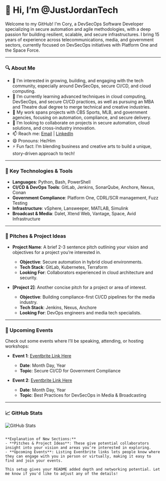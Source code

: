 # 👋 Hi, I’m @JustJordanTech

Welcome to my GitHub! I'm Cory, a DevSecOps Software Developer specializing in secure automation and agile methodologies, with a deep passion for building resilient, scalable, and secure infrastructures. I bring 15 years of experience across telecommunications, media, and government sectors, currently focused on DevSecOps initiatives with Platform One and the Space Force.

---

### 🔍 About Me

- 👀 I’m interested in growing, building, and engaging with the tech community, especially around DevSecOps, secure CI/CD, and cloud computing.
- 🌱 I’m currently learning advanced techniques in cloud computing, DevSecOps, and secure CI/CD practices, as well as pursuing an MBA and Theatre dual degree to merge technical and creative industries.
- 💼 My work spans projects with CBS Sports, MLB, and government agencies, focusing on automation, compliance, and secure delivery.
- 💞️ I’m looking to collaborate on projects in secure automation, cloud solutions, and cross-industry innovation.
- 📫 Reach me: [Email](mailto:justJordan@agisa.info) | [LinkedIn](https://www.linkedin.com/in/cjwsiii)
- 😄 Pronouns: He/Him
- ⚡ Fun fact: I’m blending business and creative arts to build a unique, story-driven approach to tech!

---

### 🚀 Key Technologies & Tools
- **Languages**: Python, Bash, PowerShell
- **CI/CD & DevOps Tools**: GitLab, Jenkins, SonarQube, Anchore, Nexus, Conan
- **Government Compliance**: Platform One, CDRL/SCR management, Fuzz Testing
- **Infrastructure**: vSphere, Lansweeper, MATLAB, Simulink
- **Broadcast & Media**: Dalet, Xtend Web, Vantage, Space, Avid Infrastructure

---

### 🎤 Pitches & Project Ideas

- **Project Name**: A brief 2-3 sentence pitch outlining your vision and objectives for a project you’re interested in.
  - **Objective**: Secure automation in hybrid cloud environments.
  - **Tech Stack**: GitLab, Kubernetes, Terraform
  - **Looking For**: Collaborators experienced in cloud architecture and security.

- **[Project 2]**: Another concise pitch for a project or area of interest.
  - **Objective**: Building compliance-first CI/CD pipelines for the media industry.
  - **Tech Stack**: Jenkins, Nexus, Anchore
  - **Looking For**: DevOps engineers and media tech specialists.

---

### 📅 Upcoming Events

Check out some events where I’ll be speaking, attending, or hosting workshops:

- **Event 1**: [Eventbrite Link Here](#)
  - **Date**: Month Day, Year
  - **Topic**: Secure CI/CD for Government Compliance

- **Event 2**: [Eventbrite Link Here](#)
  - **Date**: Month Day, Year
  - **Topic**: Best Practices for DevSecOps in Media & Broadcasting

---

### 📈 GitHub Stats

![GitHub Stats](https://github-readme-stats.vercel.app/api?username=JustJordanTech&show_icons=true&theme=default)

<!---
JustJordanTech/JustJordanTech is a ✨ special ✨ repository because its `README.md` (this file) appears on your GitHub profile.
You can click the Preview link to take a look at your changes.
--->
```

**Explanation of New Sections:**
- **Pitches & Project Ideas**: These give potential collaborators insight into your vision and areas you’re interested in exploring.
- **Upcoming Events**: Listing Eventbrite links lets people know where they can engage with you in person or virtually, making it easy to find and join your events.

This setup gives your README added depth and networking potential. Let me know if you'd like to adjust any of the details!
